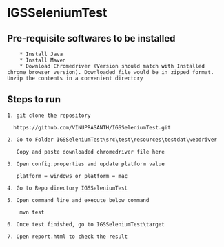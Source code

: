 # IGSSeleniumTest
## Pre-requisite softwares to be installed ##

  
		* Install Java
		* Install Maven
		* Download Chromedriver (Version should match with Installed chrome browser version). Downloaded file would be in zipped format. Unzip the contents in a convenient directory
	
## Steps to run ##
   
    1. git clone the repository
	  
	  https://github.com/VINUPRASANTH/IGSSeleniumTest.git
	
	2. Go to Folder IGSSeleniumTest\src\test\resources\testdat\webdriver
	    
	   Copy and paste downloaded chromedriver file here
	
	3. Open config.properties and update platform value
	 
	   platform = windows or platform = mac
	 
	4. Go to Repo directory IGSSeleniumTest
	
	5. Open command line and execute below command
	
		mvn test
		
	6. Once test finished, go to IGSSeleniumTest\target
	
	7. Open report.html to check the result
	
	
	
